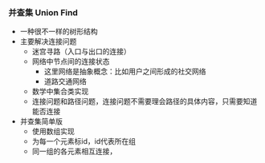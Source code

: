 ### 并查集 Union Find
+ 一种很不一样的树形结构
+ 主要解决连接问题
	* 迷宫寻路（入口与出口的连接）
	* 网络中节点间的连接状态
		+ 这里网络是抽象概念：比如用户之间形成的社交网络
		+ 道路交通网络
	* 数学中集合类实现 
	* 连接问题和路径问题，连接问题不需要理会路径的具体内容，只需要知道能否连接
+ 并查集简单版
	* 使用数组实现
	* 为每一个元素标id，id代表所在组
	* 同一组的各元素相互连接，
